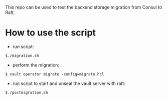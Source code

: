 This repo can be used to test the backend storage migration from Consul to Raft.

# How to use the script

- run script:

`$./migration.sh`

- perform the migration:
 
`$ vault operator migrate -config=migrate.hcl`

- run script to start and unseal the vault server with raft:

`$./postmigration.sh`
